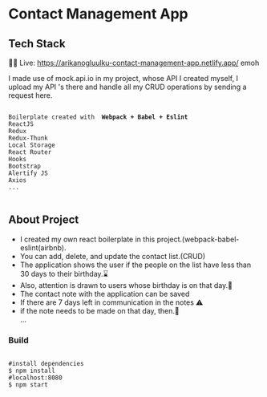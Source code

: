 # Contact Management App

## Tech Stack

👩‍💻 Live: https://arikanogluulku-contact-management-app.netlify.app/ emoh

I made use of mock.api.io in my project,  whose API I created myself, I upload my API 's there and handle all my CRUD operations by sending a request here.


<pre>
<code>
Boilerplate created with <b> Webpack + Babel + Eslint </b>
ReactJS
Redux
Redux-Thunk
Local Storage
React Router
Hooks
Bootstrap
Alertify JS
Axios
...
</code>
</pre>



## About Project
<ul>
  <li>I created my own react boilerplate in this project.(webpack-babel-eslint(airbnb).</li>
  <li>You can add, delete, and update the contact list.(CRUD)</li>
  <li>The application shows the user if the people on the list have less than 30 days to their birthday.⌛ </li>
  <li>Also, attention is drawn to users whose birthday is on that day.🧁</li>
  <li>The contact note with the application can be saved </li>
  <li>If there are 7 days left in communication in the notes ⚠️ </li>
  <li>if the note needs to be made on that day, then.🔔 </li>
  ...
</ul>

### Build
<pre>
<code>
#install dependencies
$ npm install
#localhost:8080
$ npm start
</code>
</pre>




